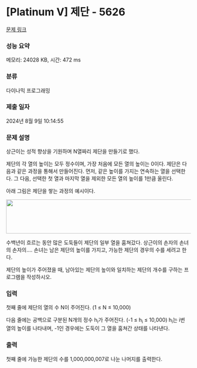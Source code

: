 # [Platinum V] 제단 - 5626 

[문제 링크](https://www.acmicpc.net/problem/5626) 

### 성능 요약

메모리: 24028 KB, 시간: 472 ms

### 분류

다이나믹 프로그래밍

### 제출 일자

2024년 8월 9일 10:14:55

### 문제 설명

<p>상근이는 성적 향상을 기원하며 N열짜리 제단을 만들기로 했다.</p>

<p>제단의 각 열의 높이는 모두 정수이며, 가장 처음에 모든 열의 높이는 0이다. 제단은 다음과 같은 과정을 통해서 만들어진다. 먼저, 같은 높이를 가지는 연속하는 열을 선택한다. 그 다음, 선택한 첫 열과 마지막 열을 제외한 모든 열의 높이를 1만큼 올린다.</p>

<p>아래 그림은 제단을 쌓는 과정의 예시이다.</p>

<p style="text-align: center;"><img alt="" src="https://upload.acmicpc.net/2405b71d-f691-4c8b-8e4c-ce9dedabd85a/-/preview/" style="width: 574px; height: 93px;"></p>

<p>수백년이 흐르는 동안 많은 도둑들이 제단의 일부 열을 훔쳐갔다. 상근이의 손자의 손녀의 손자의.... 손녀는 남은 제단의 높이를 가지고, 가능한 제단의 경우의 수를 세려고 한다.</p>

<p>제단의 높이가 주어졌을 때, 남아있는 제단의 높이와 일치하는 제단의 개수를 구하는 프로그램을 작성하시오.</p>

### 입력 

 <p>첫째 줄에 제단의 열의 수 N이 주어진다. (1 ≤ N ≤ 10,000)</p>

<p>다음 줄에는 공백으로 구분된 N개의 정수 h<sub>i</sub>가 주어진다. (-1 ≤ h<sub>i</sub> ≤ 10,000) h<sub>i</sub>는 i번 열의 높이를 나타내며, -1인 경우에는 도둑이 그 열을 훔쳐간 상태를 나타낸다.</p>

### 출력 

 <p>첫째 줄에 가능한 제단의 수를 1,000,000,007로 나눈 나머지를 출력한다.</p>


